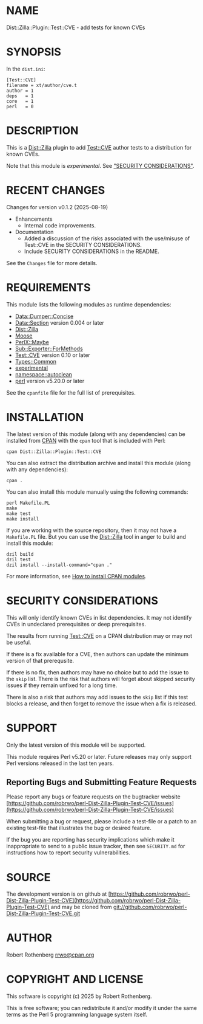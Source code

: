 # NAME

Dist::Zilla::Plugin::Test::CVE - add tests for known CVEs

# SYNOPSIS

In the `dist.ini`:

```
[Test::CVE]
filename = xt/author/cve.t
author = 1
deps   = 1
core   = 1
perl   = 0
```

# DESCRIPTION

This is a [Dist::Zilla](https://metacpan.org/pod/Dist%3A%3AZilla) plugin to add [Test::CVE](https://metacpan.org/pod/Test%3A%3ACVE) author tests to a distribution for known CVEs.

Note that this module is _experimental_.  See ["SECURITY CONSIDERATIONS"](#security-considerations).

# RECENT CHANGES

Changes for version v0.1.2 (2025-08-19)

- Enhancements
    - Internal code improvements.
- Documentation
    - Added a discussion of the risks associated with the use/misuse of Test::CVE in the SECURITY CONSIDERATIONS.
    - Include SECURITY CONSIDERATIONS in the README.

See the `Changes` file for more details.

# REQUIREMENTS

This module lists the following modules as runtime dependencies:

- [Data::Dumper::Concise](https://metacpan.org/pod/Data%3A%3ADumper%3A%3AConcise)
- [Data::Section](https://metacpan.org/pod/Data%3A%3ASection) version 0.004 or later
- [Dist::Zilla](https://metacpan.org/pod/Dist%3A%3AZilla)
- [Moose](https://metacpan.org/pod/Moose)
- [PerlX::Maybe](https://metacpan.org/pod/PerlX%3A%3AMaybe)
- [Sub::Exporter::ForMethods](https://metacpan.org/pod/Sub%3A%3AExporter%3A%3AForMethods)
- [Test::CVE](https://metacpan.org/pod/Test%3A%3ACVE) version 0.10 or later
- [Types::Common](https://metacpan.org/pod/Types%3A%3ACommon)
- [experimental](https://metacpan.org/pod/experimental)
- [namespace::autoclean](https://metacpan.org/pod/namespace%3A%3Aautoclean)
- [perl](https://metacpan.org/pod/perl) version v5.20.0 or later

See the `cpanfile` file for the full list of prerequisites.

# INSTALLATION

The latest version of this module (along with any dependencies) can be installed from [CPAN](https://www.cpan.org) with the `cpan` tool that is included with Perl:

```
cpan Dist::Zilla::Plugin::Test::CVE
```

You can also extract the distribution archive and install this module (along with any dependencies):

```
cpan .
```

You can also install this module manually using the following commands:

```
perl Makefile.PL
make
make test
make install
```

If you are working with the source repository, then it may not have a `Makefile.PL` file.  But you can use the [Dist::Zilla](https://dzil.org/) tool in anger to build and install this module:

```
dzil build
dzil test
dzil install --install-command="cpan ."
```

For more information, see [How to install CPAN modules](https://www.cpan.org/modules/INSTALL.html).

# SECURITY CONSIDERATIONS

This will only identify known CVEs in list dependencies.
It may not identify CVEs in undeclared prerequisites or deep prerequisites.

The results from running [Test::CVE](https://metacpan.org/pod/Test%3A%3ACVE) on a CPAN distribution may or may not be useful.

If there is a fix available for a CVE, then authors can update the minimum version of that prerequsite.

If there is no fix, then authors may have no choice but to add the issue to the `skip` list.
There is the risk that authors will forget about skipped security issues if they remain unfixed for a long time.

There is also a risk that authors may add issues to the `skip` list if this test blocks a release,
and then forget to remove the issue when a fix is released.

# SUPPORT

Only the latest version of this module will be supported.

This module requires Perl v5.20 or later.  Future releases may only support Perl versions released in the last ten
years.

## Reporting Bugs and Submitting Feature Requests

Please report any bugs or feature requests on the bugtracker website
[https://github.com/robrwo/perl-Dist-Zilla-Plugin-Test-CVE/issues](https://github.com/robrwo/perl-Dist-Zilla-Plugin-Test-CVE/issues)

When submitting a bug or request, please include a test-file or a
patch to an existing test-file that illustrates the bug or desired
feature.

If the bug you are reporting has security implications which make it inappropriate to send to a public issue tracker,
then see `SECURITY.md` for instructions how to report security vulnerabilities.

# SOURCE

The development version is on github at [https://github.com/robrwo/perl-Dist-Zilla-Plugin-Test-CVE](https://github.com/robrwo/perl-Dist-Zilla-Plugin-Test-CVE)
and may be cloned from [git://github.com/robrwo/perl-Dist-Zilla-Plugin-Test-CVE.git](git://github.com/robrwo/perl-Dist-Zilla-Plugin-Test-CVE.git)

# AUTHOR

Robert Rothenberg <rrwo@cpan.org>

# COPYRIGHT AND LICENSE

This software is copyright (c) 2025 by Robert Rothenberg.

This is free software; you can redistribute it and/or modify it under
the same terms as the Perl 5 programming language system itself.
